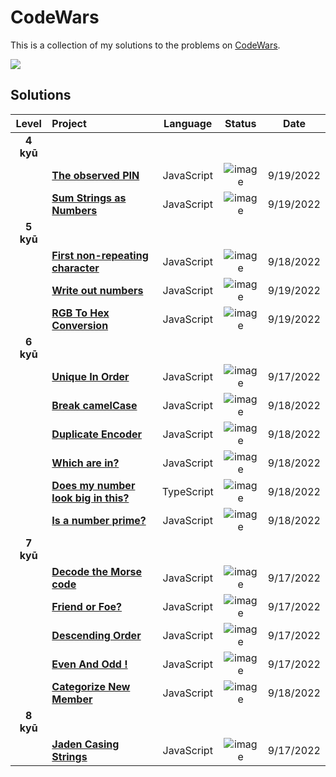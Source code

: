# CodeWars

This is a collection of my solutions to the problems on [CodeWars](https://www.codewars.com/users/abdeljalil-salhi/).

<img src="https://www.codewars.com/users/abdeljalil-salhi/badges/large" />

## Solutions

|   Level   | Project                                                                                   |  Language  |                                                     Status                                                      | Date      |
| :-------: | :---------------------------------------------------------------------------------------- | :--------: | :-------------------------------------------------------------------------------------------------------------: | --------- |
| **4 kyū** |
|           | [**The observed PIN**](/4kyu_the_observed_pin/solution.js)                                | JavaScript | ![image](https://user-images.githubusercontent.com/65598953/191038119-affa4b66-2bec-41cf-8414-6402fdb87bc9.png) | 9/19/2022 |
|           | [**Sum Strings as Numbers**](/4kyu_sum_strings_as_numbers/solution.js)                    | JavaScript | ![image](https://user-images.githubusercontent.com/65598953/191038119-affa4b66-2bec-41cf-8414-6402fdb87bc9.png) | 9/19/2022 |
| **5 kyū** |
|           | [**First non-repeating character**](/5kyu_first_non_repeating_character/solution.js)      | JavaScript | ![image](https://user-images.githubusercontent.com/65598953/191038119-affa4b66-2bec-41cf-8414-6402fdb87bc9.png) | 9/18/2022 |
|           | [**Write out numbers**](/5kyu_write_out_numbers/solution.js)                              | JavaScript | ![image](https://user-images.githubusercontent.com/65598953/191038119-affa4b66-2bec-41cf-8414-6402fdb87bc9.png) | 9/19/2022 |
|           | [**RGB To Hex Conversion**](/5kyu_rgb_to_hex_conversion/solution.js)                      | JavaScript | ![image](https://user-images.githubusercontent.com/65598953/191038119-affa4b66-2bec-41cf-8414-6402fdb87bc9.png) | 9/19/2022 |
| **6 kyū** |
|           | [**Unique In Order**](/6kyu_unique_in_order/solution.js)                                  | JavaScript | ![image](https://user-images.githubusercontent.com/65598953/191038119-affa4b66-2bec-41cf-8414-6402fdb87bc9.png) | 9/17/2022 |
|           | [**Break camelCase**](/6kyu_break_camelcase/solution.js)                                  | JavaScript | ![image](https://user-images.githubusercontent.com/65598953/191038119-affa4b66-2bec-41cf-8414-6402fdb87bc9.png) | 9/18/2022 |
|           | [**Duplicate Encoder**](/6kyu_duplicate_encoder/solution.js)                              | JavaScript | ![image](https://user-images.githubusercontent.com/65598953/191038119-affa4b66-2bec-41cf-8414-6402fdb87bc9.png) | 9/18/2022 |
|           | [**Which are in?**](/6kyu_which_are_in/solution.js)                                       | JavaScript | ![image](https://user-images.githubusercontent.com/65598953/191038119-affa4b66-2bec-41cf-8414-6402fdb87bc9.png) | 9/18/2022 |
|           | [**Does my number look big in this?**](/6kyu_does_my_number_look_big_in_this/solution.ts) | TypeScript | ![image](https://user-images.githubusercontent.com/65598953/191038119-affa4b66-2bec-41cf-8414-6402fdb87bc9.png) | 9/18/2022 |
|           | [**Is a number prime?**](/6kyu_is_a_number_prime/solution.js)                             | JavaScript | ![image](https://user-images.githubusercontent.com/65598953/191038119-affa4b66-2bec-41cf-8414-6402fdb87bc9.png) | 9/18/2022 |
| **7 kyū** |
|           | [**Decode the Morse code**](/7kyu_decode_the_morse_code/solution.js)                      | JavaScript | ![image](https://user-images.githubusercontent.com/65598953/191038119-affa4b66-2bec-41cf-8414-6402fdb87bc9.png) | 9/17/2022 |
|           | [**Friend or Foe?**](/7kyu_friend_or_foe/solution.js)                                     | JavaScript | ![image](https://user-images.githubusercontent.com/65598953/191038119-affa4b66-2bec-41cf-8414-6402fdb87bc9.png) | 9/17/2022 |
|           | [**Descending Order**](/7kyu_descending_order/solution.js)                                | JavaScript | ![image](https://user-images.githubusercontent.com/65598953/191038119-affa4b66-2bec-41cf-8414-6402fdb87bc9.png) | 9/17/2022 |
|           | [**Even And Odd !**](/7kyu_even_and_odd/solution.js)                                      | JavaScript | ![image](https://user-images.githubusercontent.com/65598953/191038119-affa4b66-2bec-41cf-8414-6402fdb87bc9.png) | 9/17/2022 |
|           | [**Categorize New Member**](/7kyu_categorize_new_member/solution.js)                      | JavaScript | ![image](https://user-images.githubusercontent.com/65598953/191038119-affa4b66-2bec-41cf-8414-6402fdb87bc9.png) | 9/18/2022 |
| **8 kyū** |
|           | [**Jaden Casing Strings**](/8kyu_jaden_casing_strings/solution.js)                        | JavaScript | ![image](https://user-images.githubusercontent.com/65598953/191038119-affa4b66-2bec-41cf-8414-6402fdb87bc9.png) | 9/17/2022 |
